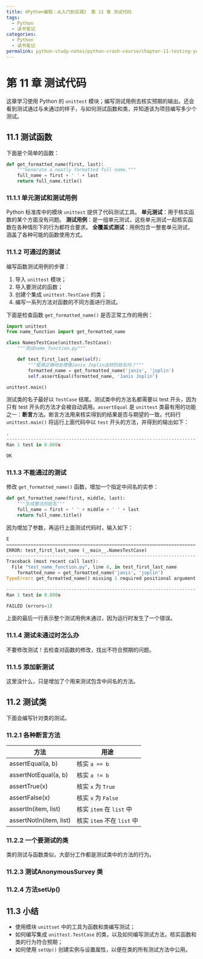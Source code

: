 ```yaml
---
title: 《Python编程：从入门到实践》 第 11 章 测试代码
tags:
  - Python
  - 读书笔记
categories:
  - Python
  - 读书笔记
permalink: python-study-notes/python-crash-course/chapter-11-testing-your-code
---
```


# 第 11 章 测试代码

这章学习使用 Python 的 `unittest` 模块；编写测试用例去核实预期的输出。还会看到测试通过与未通过的样子，与如何测试函数和类，并知道该为项目编写多少个测试。

## 11.1 测试函数

下面是个简单的函数：

```python
def get_formatted_name(first, last):
    """Generate a neatly formatted full name."""
    full_name = first + ' ' + last
    return full_name.title()
```

### 11.1.1 单元测试和测试用例

Python 标准库中的模块 `unittest`  提供了代码测试工具。
**单元测试**：用于核实函数的某个方面没有问题。
**测试用例**：是一组单元测试，这些单元测试一起核实函数在各种情形下的行为都符合要求。
**全覆盖式测试**：用例包含一整套单元测试，涵盖了各种可能的函数使用方式。

### 11.1.2 可通过的测试

编写函数测试用例的步骤：

1. 导入 `unittest` 模块；
2. 导入要测试的函数；
3. 创建个集成 `unittest.TestCase` 的类；
4. 编写一系列方法对函数的不同方面进行测试。

下面是检查函数 `get_formatted_name()` 是否正常工作的用例： 

```python
import unittest
from name_function import get_formatted_name

class NamesTestCase(unittest.TestCase):
    """测试name_function.py"""

    def test_first_last_name(self):
        """能够正确地处理像Janis Joplin这样的姓名吗？"""
        formatted_name = get_formatted_name('janis', 'joplin')
        self.assertEqual(formatted_name, 'Janis Joplin')

unittest.main()
```

测试类的名子最好以 `TestCase` 结尾。测试类中的方法名都需要以 test 开头，因为只有 test 开头的方法才会被自动调用。`assertEqual` 是 `unittest` 类最有用的功能之一：**断言**方法。断言方法用来核实得到的结果是否与期望的一致。代码行 `unittest.main()` 将运行上面代码中以 `test` 开头的方法，并得到的输出如下：

```python
.
----------------------------------------------------------------------
Ran 1 test in 0.000s

OK
```

### 11.1.3  不能通过的测试

修改 `get_formatted_name()` 函数，增加一个指定中间名的实参：

```python
def get_formatted_name(first, middle, last):
    """生成整洁的姓名"""
    full_name = first + ' ' + middle + ' ' + last
    return full_name.title()
```

因为增加了参数，再运行上面测试代码时，输入如下：

```python
E
======================================================================
ERROR: test_first_last_name (__main__.NamesTestCase)
----------------------------------------------------------------------
Traceback (most recent call last):
  File "test_name_function.py", line 8, in test_first_last_name
    formatted_name = get_formatted_name('janis', 'joplin')
TypeError: get_formatted_name() missing 1 required positional argument: 'last'

----------------------------------------------------------------------
Ran 1 test in 0.000s

FAILED (errors=1)
```

上面的最后一行表示整个测试用例未通过，因为运行时发生了一个错误。

### 11.1.4 测试未通过时怎么办

不要修改测试！去检查对函数的修改，找出不符合预期的问题。

### 11.1.5 添加新测试

这里没什么，只是增加了个用来测试包含中间名的方法。

## 11.2 测试类

下面会编写针对类的测试。

### 11.2.1 各种断言方法

| 方法                    | 用途                       |
| ----------------------- | -------------------------- |
| assertEqual(a, b)       | 核实 `a == b`              |
| assertNotEqual(a, b)    | 核实 `a != b`              |
| assertTrue(x)           | 核实 `x` 为 `True`         |
| assertFalse(x)          | 核实 `x` 为 `False`        |
| assertIn(item, list)    | 核实 `item` 在 `list` 中   |
| assertNotIn(item, list) | 核实 `item` 不在 `list` 中 |

### 11.2.2 一个要测试的类

类的测试与函数类似，大部分工作都是测试类中的方法的行为。



### 11.2.3 测试AnonymousSurvey 类



### 11.2.4 方法setUp()



## 11.3 小结

- 使用模块 `unittset` 中的工具为函数和类编写测试；
- 如何编写集成 `unittest.TestCase` 的类，以及如何编写测试方法，核实函数和类的行为符合预期；
- 如何使用 `setUp()` 创建实例与设置属性，以便在类的所有测试方法中公用。

